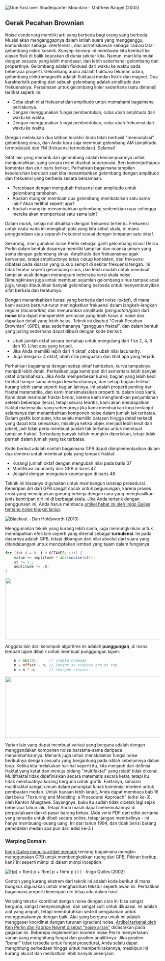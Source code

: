 ![Due East over Shadequarter Mountain - Matthew Rangel (2005) ](rangel.jpg)

## Gerak Pecahan Brownian

Noise cenderung memiliki arti yang berbeda bagi orang yang berbeda. Musisi akan menganggapnya dalam istilah suara yang mengganggu, komunikator sebagai interferensi, dan astrofisikawan sebagai radiasi latar gelombang mikro kosmik. Konsep-konsep ini membawa kita kembali ke alasan fisik di balik keacakan di dunia sekitar kita. Namun, mari kita mulai dengan sesuatu yang lebih mendasar, dan lebih sederhana: gelombang dan propertinya. Gelombang adalah fluktuasi dari waktu ke waktu pada beberapa properti. Gelombang audio adalah fluktuasi tekanan udara, gelombang elektromagnetik adalah fluktuasi medan listrik dan magnet. Dua karakteristik penting dari sebuah gelombang adalah amplitudo dan frekuensinya. Persamaan untuk gelombang linier sederhana (satu dimensi) terlihat seperti ini:

<div class="simpleFunction" data="
float amplitude = 1.;
float frequency = 1.;
y = amplitude * sin(x * frequency);
"></div>

* Coba ubah nilai frekuensi dan amplitudo untuk memahami bagaimana perilakunya.
* Dengan menggunakan fungsi pembentukan, coba ubah amplitudo dari waktu ke waktu.
* Dengan menggunakan fungsi pembentukan, coba ubah frekuensi dari waktu ke waktu.

Dengan melakukan dua latihan terakhir Anda telah berhasil "memodulasi" gelombang sinus, dan Anda baru saja membuat gelombang AM (amplitudo termodulasi) dan FM (frekuensi termodulasi). Selamat!

Sifat lain yang menarik dari gelombang adalah kemampuannya untuk menjumlahkan, yang secara resmi disebut superposisi. Beri komentar/hapus komentar dan atur baris berikut. Perhatikan bagaimana tampilan keseluruhan berubah saat kita menambahkan gelombang dengan amplitudo dan frekuensi yang berbeda secara bersamaan.

<div class="simpleFunction" data="
float amplitude = 1.;
float frequency = 1.;
y = sin(x * frequency);
float t = 0.01*(-u_time*130.0);
y += sin(x*frequency*2.1 + t)*4.5;
y += sin(x*frequency*1.72 + t*1.121)*4.0;
y += sin(x*frequency*2.221 + t*0.437)*5.0;
y += sin(x*frequency*3.1122+ t*4.269)*2.5;
y *= amplitude*0.06;
"></div>

* Percobaan dengan mengubah frekuensi dan amplitudo untuk gelombang tambahan.
* Apakah mungkin membuat dua gelombang membatalkan satu sama lain? Akan terlihat seperti apa?
* Apakah mungkin menambahkan gelombang sedemikian rupa sehingga mereka akan memperkuat satu sama lain?

Dalam musik, setiap not dikaitkan dengan frekuensi tertentu. Frekuensi untuk nada-nada ini mengikuti pola yang kita sebut skala, di mana penggandaan atau separuh frekuensi sesuai dengan lompatan satu oktaf.

Sekarang, mari gunakan noise Perlin sebagai ganti gelombang sinus! Derau Perlin dalam bentuk dasarnya memiliki tampilan dan nuansa umum yang sama dengan gelombang sinus. Amplitudo dan frekuensinya agak bervariasi, tetapi amplitudonya tetap cukup konsisten, dan frekuensi dibatasi pada kisaran yang cukup sempit di sekitar frekuensi tengah. Ini tidak teratur seperti gelombang sinus, dan lebih mudah untuk membuat tampilan acak dengan merangkum beberapa versi skala noise. Dimungkinkan juga untuk membuat sejumlah gelombang sinus tampak acak juga, tetapi dibutuhkan banyak gelombang berbeda untuk menyembunyikan sifat berkala dan teraturnya.

Dengan menambahkan iterasi yang berbeda dari noise (*oktaf*), di mana kami secara berturut-turut meningkatkan frekuensi dalam langkah-langkah reguler (*lacunaritas*) dan menurunkan amplitudo (*penguatan/gain*) dari **noise** kita dapat memperoleh perincian yang lebih halus di noise dan dapatkan detail yang lebih halus. Teknik ini disebut "Gerak Pecahan Brownian" (*GPB*), atau sederhananya "gangguan fraktal", dan dalam bentuk yang paling sederhana dapat dibuat dengan kode berikut:

<div class="simpleFunction" data="// Properties
const int octaves = 1;
float lacunarity = 2.0;
float gain = 0.5;
//
// Initial values
float amplitude = 0.5;
float frequency = 1.;
//
// Loop of octaves
for (int i = 0; i < octaves; i++) {
&#9;y += amplitude * noise(frequency*x);
&#9;frequency *= lacunarity;
&#9;amplitude *= gain;
}"></div>

* Ubah jumlah oktaf secara bertahap untuk mengulang dari 1 ke 2, 4, 8 dan 10. Lihat apa yang terjadi.
* Jika Anda memiliki lebih dari 4 oktaf, coba ubah nilai lacunarity.
* Juga dengan> 4 oktaf, ubah nilai penguatan dan lihat apa yang terjadi.

Perhatikan bagaimana dengan setiap oktaf tambahan, kurva tampaknya menjadi lebih detail. Perhatikan juga kemiripan diri sementara lebih banyak oktaf ditambahkan. Jika Anda memperbesar kurva, bagian yang lebih kecil terlihat hampir sama dengan keseluruhannya, dan setiap bagian terlihat kurang lebih sama seperti bagian lainnya. Ini adalah properti penting dari fraktal matematika, dan kami mensimulasikan properti itu dalam loop kami. Kami tidak membuat fraktal *benar*, karena kami menghentikan penjumlahan setelah beberapa iterasi, tetapi secara teoritis, kami akan mendapatkan fraktal matematika yang sebenarnya jika kami membiarkan loop berlanjut selamanya dan menambahkan komponen noise dalam jumlah tak terbatas. Dalam grafik komputer, kita selalu memiliki batasan hingga detail terkecil yang dapat kita selesaikan, misalnya ketika objek menjadi lebih kecil dari piksel, jadi tidak perlu membuat jumlah tak terbatas untuk membuat tampilan fraktal. Terkadang banyak istilah mungkin diperlukan, tetapi tidak pernah dalam jumlah yang tak terbatas.

Kode berikut adalah contoh bagaimana GPB dapat diimplementasikan dalam dua dimensi untuk membuat pola yang tampak fraktal:

<div class='codeAndCanvas' data='2d-fbm.frag'></div>

* Kurangi jumlah oktaf dengan mengubah nilai pada baris 37
* Modifikasi lacunarity dari GPB di baris 47
* Jelajahi dengan mengubah keuntungan di baris 48

Teknik ini biasanya digunakan untuk membangun lanskap prosedural. Kemiripan diri dari GPB sangat cocok untuk pegunungan, karena proses erosi yang menciptakan gunung bekerja dengan cara yang menghasilkan jenis kemiripan diri ini di berbagai skala. Jika Anda tertarik dengan penggunaan ini, Anda harus membaca [artikel hebat ini oleh Inigo Quiles tentang noise tingkat lanjut](http://www.iquilezles.org/www/articles/morenoise/morenoise.htm).

![Blackout - Dan Holdsworth (2010)](holdsworth.jpg)

Menggunakan teknik yang kurang lebih sama, juga memungkinkan untuk mendapatkan efek lain seperti yang dikenal sebagai **turbulensi**. Ini pada dasarnya adalah GPB, tetapi dibangun dari nilai absolut dari suara yang ditandatangani untuk menciptakan lembah yang tajam dalam fungsinya.

```glsl
for (int i = 0; i < OCTAVES; i++) {
    value += amplitude * abs(snoise(st));
    st *= 2.;
    amplitude *= .5;
}
```

<a href="../edit.php#13/turbulence.frag"><img src="turbulence-long.png"  width="520px" height="200px"></img></a>

Anggota lain dari kelompok algoritme ini adalah **punggungan**, di mana lembah tajam dibalik untuk membuat punggungan tajam:

```glsl
    n = abs(n);     // create creases
    n = offset - n; // invert so creases are at top
    n = n * n;      // sharpen creases
```

<a href="../edit.php#13/ridge.frag"><img src="ridge-long.png"  width="520px" height="200px"></img></a>

Varian lain yang dapat membuat variasi yang berguna adalah dengan menggandakan komponen noise bersama-sama daripada menambahkannya. Menarik juga untuk menskalakan fungsi noise berikutnya dengan sesuatu yang bergantung pada istilah sebelumnya dalam loop. Ketika kita melakukan hal-hal seperti itu, kita menjauh dari definisi fraktal yang ketat dan menuju bidang "multifaktal" yang relatif tidak dikenal. Multifraktal tidak didefinisikan secara matematis secara ketat, tetapi itu tidak membuatnya kurang berguna untuk grafik. Faktanya, simulasi multifraktal sangat umum dalam perangkat lunak komersial modern untuk pembuatan medan. Untuk bacaan lebih lanjut, Anda dapat membaca bab 16 dari buku "Texturing and Modeling: a Prosedural Approach" (edisi ke-3), oleh Kenton Musgrave. Sayangnya, buku itu sudah tidak dicetak lagi sejak beberapa tahun lalu, tetapi Anda masih dapat menemukannya di perpustakaan dan di pasar barang bekas. (Ada versi PDF dari edisi pertama yang tersedia untuk dibeli secara online, tetapi jangan membelinya - ini hanya membuang-buang uang. Ini dari tahun 1994, dan tidak berisi barang pemodelan medan apa pun dari edisi ke-3.)

### Warping Domain

[Inigo Quiles menulis artikel menarik](http://www.iquilezles.org/www/articles/warp/warp.htm) tentang bagaimana mungkin menggunakan GPB untuk membengkokkan ruang dari GPB. Pikiran bertiup, kan? Ini seperti mimpi di dalam mimpi Inception.

![ f(p) = fbm( p + fbm( p + fbm( p ) ) ) - Inigo Quiles (2002)](quiles.jpg)

Contoh yang kurang ekstrem dari teknik ini adalah kode berikut di mana bungkus digunakan untuk menghasilkan tekstur seperti awan ini. Perhatikan bagaimana properti kemiripan diri tetap ada dalam hasil.

<div class='codeAndCanvas' data='clouds.frag'></div>

Warping tekstur koordinat dengan noise dengan cara ini bisa sangat berguna, sangat menyenangkan, dan sangat sulit untuk dikuasai. Ini adalah alat yang ampuh, tetapi membutuhkan sedikit pengalaman untuk menggunakannya dengan baik. Alat yang berguna untuk ini adalah menggeser koordinat dengan turunan (gradien) noise. [Artikel terkenal oleh Ken Perlin dan Fabrice Neyret disebut "noise aliran"](http://evasion.imag.fr/Publications/2001/PN01/) didasarkan pada gagasan ini. Beberapa implementasi modern noise Perlin menyertakan varian yang menghitung fungsi dan gradien analitiknya. Jika gradien "benar" tidak tersedia untuk fungsi prosedural, Anda selalu dapat menghitung perbedaan hingga untuk memperkirakannya, meskipun ini kurang akurat dan melibatkan lebih banyak pekerjaan.